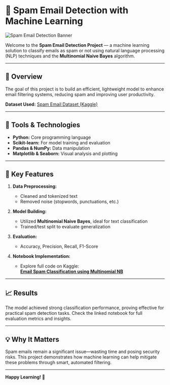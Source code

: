 # 📧 Spam Email Detection with Machine Learning

![Spam Email Detection Banner](https://github.com/user-attachments/assets/3c914fc9-5c9d-4fab-b1a1-a428c6d54bfd)

Welcome to the **Spam Email Detection Project** — a machine learning solution to classify emails as spam or not using natural language processing (NLP) techniques and the **Multinomial Naive Bayes** algorithm.

---

## 🚀 Overview

The goal of this project is to build an efficient, lightweight model to enhance email filtering systems, reducing spam and improving user productivity.

**Dataset Used:** [Spam Email Dataset (Kaggle)](https://www.kaggle.com/datasets/mfaisalqureshi/spam-email)

---

## 🔧 Tools & Technologies

- **Python:** Core programming language
- **Scikit-learn:** For model training and evaluation
- **Pandas & NumPy:** Data manipulation
- **Matplotlib & Seaborn:** Visual analysis and plotting

---

## 📂 Key Features

1. **Data Preprocessing:**
   - Cleaned and tokenized text
   - Removed noise (stopwords, punctuations, etc.)

2. **Model Building:**
   - Utilized **Multinomial Naive Bayes**, ideal for text classification
   - Trained/test split to evaluate generalization

3. **Evaluation:**
   - Accuracy, Precision, Recall, F1-Score

4. **Notebook Implementation:**
   - Explore full code on Kaggle:  
     **[Email Spam Classification using Multinomial NB](https://www.kaggle.com/code/muhammadsamarshehzad/email-spam-classification-using-multinomial-nb)**

---

## 📈 Results

The model achieved strong classification performance, proving effective for practical spam detection tasks. Check the linked notebook for full evaluation metrics and insights.

---

## 💡 Why It Matters

Spam emails remain a significant issue—wasting time and posing security risks. This project demonstrates how machine learning can help mitigate these problems through smart, automated filtering.

---

**Happy Learning! 🚀**
